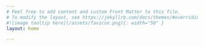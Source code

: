 ```yaml
---
# Feel free to add content and custom Front Matter to this file.
# To modify the layout, see https://jekyllrb.com/docs/themes/#overriding-theme-defaults
#![image tooltip here](/assets/favicon.png){: width="50" }
layout: home

---
```



  
  

